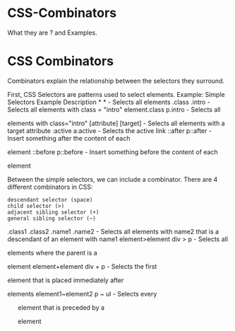 # CSS-Combinators
What they are ? and Examples.

# CSS Combinators
Combinators explain the relationship between the selectors they surround.

First, CSS Selectors are patterns used to select elements.
    Example: 
    Simple Selectors           Example                     Description
       *	                        *	                       - Selects all elements
    .class                     .intro                      - Selects all elements with class = "intro"
    element.class	             p.intro	                   - Selects all <p> elements with class="intro"
    [attribute]	               [target]	                   - Selects all elements with a target attribute
    :active	                   a:active	                   - Selects the active link
    ::after	                   p::after	                   - Insert something after the content of each <p> element
    ::before	                 p::before	                 - Insert something before the content of each <p> element

Between the simple selectors, we can include a combinator. There are 4 different combinators in CSS:

    descendant selector (space)
    child selector (>)
    adjacent sibling selector (+)
    general sibling selector (~)

.class1 .class2            .name1 .name2	             - Selects all elements with name2 that is a descendant of an element with name1
element>element	           div > p	                   - Selects all <p> elements where the parent is a <div> element
element+element	           div + p	                   - Selects the first <p> element that is placed immediately after <div> elements
element1~element2	         p ~ ul	                     - Selects every <ul> element that is preceded by a <p> element

   

